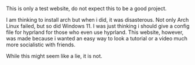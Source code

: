 This is only a test website, do not expect this to be a good project.

I am thinking to install arch but when i did, it was disasterous. Not only Arch Linux failed, but so did Windows 11. I was just thinking i should give a config file for hyprland for those who even use hyprland. This website, however, was made because i wanted an easy way to look a tutorial or a video much more socialistic with friends.

While this might seem like a lie, it is not.